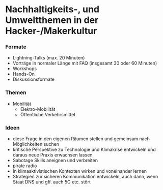 # Nachhaltigkeits-, und Umweltthemen in der Hacker-/Makerkultur

### Formate
- Lightning-Talks (max. 20 Minuten)
- Vorträge in normaler Länge mit FAQ (insgesamt 30 oder 60 Minuten)
- Workshops
- Hands-On
- Diskussionsformate

### Themen
- Mobilität
    * Elektro-Mobilität
    * Öffentliche Verkehrsmittel


### Ideen
- diese Frage in den eigenen Räumen stellen und gemeinsam nach Möglichkeiten suchen
- kritische Perspektive zu Technologie und Klimakrise entwickeln und daraus neue Praxis erwachsen lassen
- Sabotage Skills aneignen und verbreiten
- pirate radio
- in klimaaktivistischen Kontexten wirken und voneinander lernen
- Strategien zur sicheren Kommunikation entwickeln, auch dann, wenn Staat DNS und gff. auch 5G etc. stört